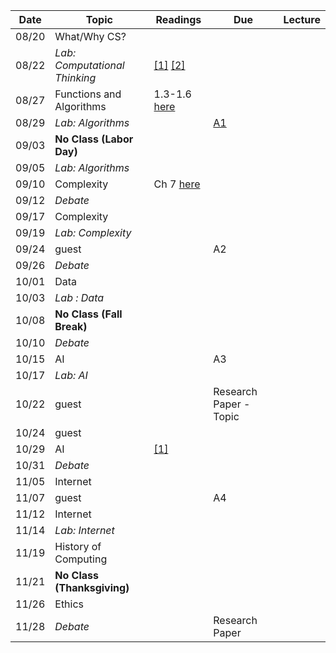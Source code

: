 

| Date   | Topic                      | Readings                      | Due           | Lecture      |
| ------ |----------------------------|-------------------------------|---------------|--------------|
| 08/20  | What/Why CS?               |                               |               |              |
| 08/22  | *Lab: Computational Thinking* | [[1]](http://robpatro.com/blog/?p=207) [[2]](https://www.cs.cmu.edu/~wing/publications/Wing06.pdf)                              |               |              |
| 08/27  | Functions and Algorithms   | 1.3-1.6 [here](http://interactivepython.org/runestone/static/pythonds/index.html)                              |             |              |
| 08/29  | *Lab: Algorithms*            |                               | [A1](assignments/a1/)              |              |
| 09/03  | **No Class (Labor Day)**   |                               |               |              |
| 09/05  | *Lab: Algorithms*            |                               |               |              |
| 09/10  | Complexity                 | Ch 7 [here](https://www.cs.hmc.edu/csforall/HowHardIsThisProblem/HowHardIsThisProblem.html)                              |               |              |
| 09/12  | *Debate*                     |                               |               |              |
| 09/17  | Complexity                 |                               |               |              |
| 09/19  | *Lab: Complexity*            |                               |               |              |
| 09/24  | guest                       |                               | A2            |              |
| 09/26  | *Debate*                     |                               |               |              |
| 10/01  | Data                       |                               |               |              |
| 10/03  | *Lab : Data*                 |                               |               |              |
| 10/08  | **No Class (Fall Break)**  |                               |               |              |
| 10/10  | *Debate*                     |                               |               |              |
| 10/15  | AI                         |                               | A3            |              |
| 10/17  | *Lab: AI*                        |                               |               |              |
| 10/22  | guest                      |                               | Research Paper - Topic              |              |
| 10/24  | guest                      |                               |               |              |
| 10/29  | AI                         |   [[1]](https://medium.com/@mijordan3/artificial-intelligence-the-revolution-hasnt-happened-yet-5e1d5812e1e7)                            |               |              |
| 10/31  | *Debate*                     |                               |               |              |
| 11/05  | Internet                   |                               |               |              |
| 11/07  | guest                      |                               | A4            |              |
| 11/12  | Internet                   |                               |               |              |
| 11/14  | *Lab: Internet*              |                               |               |              |
| 11/19  | History of Computing       |                               |               |              |
| 11/21  | **No Class (Thanksgiving)**|                               |               |              |
| 11/26  | Ethics                     |                               |               |              |
| 11/28  | *Debate*               |                               | Research Paper|              |
